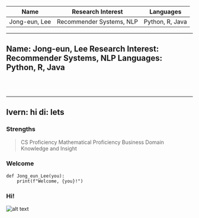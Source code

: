 Name | Research Interest | Languages
--- | --- | ---
Jong-eun, Lee | Recommender Systems, NLP | Python, R, Java


---
Name: Jong-eun, Lee
Research Interest: Recommender Systems, NLP
Languages: Python, R, Java
---
<br/><br/>


---
Ivern: hi
di: lets
---

### Strengths
> CS Proficiency
> Mathematical Proficiency
> Business Domain Knowledge and Insight


### Welcome
```python3
def Jong_eun_Lee(you):
    print(f"Welcome, {you}!")
```

### Hi!
![alt text](/public/img/unsplash.png)

